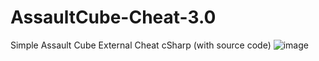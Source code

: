 # AssaultCube-Cheat-3.0
Simple Assault Cube External Cheat cSharp (with source code)
![image](https://user-images.githubusercontent.com/93625561/154833438-fa93c709-6c8d-4880-9201-3061f470e011.png)
